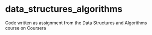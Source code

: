 # data_structures_algorithms
Code written as assignment from the Data Structures and Algorithms course on Coursera
